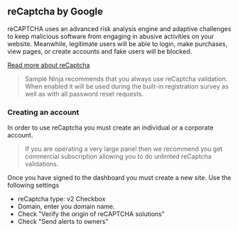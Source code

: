 ## reCaptcha by Google
reCAPTCHA uses an advanced risk analysis engine and adaptive challenges to keep malicious 
software from engaging in abusive activities on your website. Meanwhile, legitimate users will 
be able to login, make purchases, view pages, or create accounts and fake users will be blocked.

[Read more about reCaptcha](https://www.google.com/recaptcha/about)

> Sample Ninja recommends that you always use reCaptcha validation. When enabled it will be used 
> during the built-in registration survey as well as with all password reset requests.

### Creating an account
In order to use reCaptcha you must create an individual or a corporate account. 

> If you are operating a very large panel then we recommend you get commercial subscription allowing you to do unlimted reCaptcha validations. 

Once you have signed to the dashboard you must create a new site. Use the following settings

- reCaptcha type: v2 Checkbox
- Domain, enter you domain name.
- Check "Verify the origin of reCAPTCHA solutions"
- Check "Send alerts to owners"

